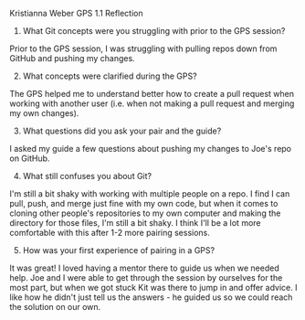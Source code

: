 Kristianna Weber
GPS 1.1 Reflection

1. What Git concepts were you struggling with prior to the GPS session?

Prior to the GPS session, I was struggling with pulling repos down from GitHub and pushing my changes.

2. What concepts were clarified during the GPS?

The GPS helped me to understand better how to create a pull request when working with another user (i.e. when not making a pull request and merging my own changes). 

3. What questions did you ask your pair and the guide?

I asked my guide a few questions about pushing my changes to Joe's repo on GitHub.

4. What still confuses you about Git?

I'm still a bit shaky with working with multiple people on a repo. I find I can pull, push, and merge just fine with my own code, but when it comes to cloning other people's repositories to my own computer and making the directory for those files, I'm still a bit shaky. I think I'll be a lot more comfortable with this after 1-2 more pairing sessions.

5. How was your first experience of pairing in a GPS?

It was great! I loved having a mentor there to guide us when we needed help. Joe and I were able to get through the session by ourselves for the most part, but when we got stuck Kit was there to jump in and offer advice. I like how he didn't just tell us the answers - he guided us so we could reach the solution on our own.